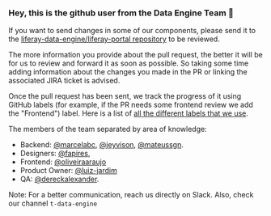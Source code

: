 ### Hey, this is the github user from the Data Engine Team 👋

If you want to send changes in some of our components, please 
send it to the [liferay-data-engine/liferay-portal repository][1] to be reviewed. 

The more information you provide about the pull request, the better it will be for us to review and
forward it as soon as possible. So taking some time adding information about the
changes you made in the PR or linking the associated JIRA ticket is advised.

Once the pull request has been sent, we track the progress of it using GitHub
labels (for example, if the PR needs some frontend review we add the
"Frontend") label. Here is a list of [all the different labels that we use][2].

The members of the team separated by area of
knowledge:

- Backend: [@marcelabc][3], [@jeyvison][4], [@mateussgn][10].
- Designers: [@fapires][9], 
- Frontend: [@oliveiraaraujo][5]
- Product Owner: [@luiz-jardim][12]
- QA: [@dereckalexander][8].

Note: For a better communication, reach us directly on Slack. Also, check our channel ``t-data-engine``

[1]: https://github.com/liferay-data-engine/liferay-portal
[2]: https://github.com/liferay-data-engine/liferay-portal/labels
[3]: https://github.com/marcelabc
[4]: https://github.com/jeyvison
[5]: https://github.com/oliveiraaraujo
[8]: https://github.com/dereckalexander
[9]: https://github.com/fapires
[10]: https://github.com/mateussgn
[12]: https://github.com/luiz-jardim
